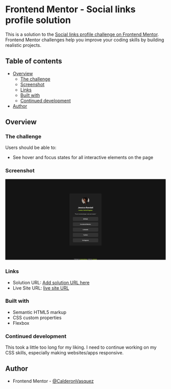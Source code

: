 # Frontend Mentor - Social links profile solution

This is a solution to the [Social links profile challenge on Frontend Mentor](https://www.frontendmentor.io/challenges/social-links-profile-UG32l9m6dQ). Frontend Mentor challenges help you improve your coding skills by building realistic projects.

## Table of contents

- [Overview](#overview)
  - [The challenge](#the-challenge)
  - [Screenshot](#screenshot)
  - [Links](#links)
  - [Built with](#built-with)
  - [Continued development](#continued-development)
- [Author](#author)

## Overview

### The challenge

Users should be able to:

- See hover and focus states for all interactive elements on the page

### Screenshot

![Desktop](assets/images/social-links.png)

### Links

- Solution URL: [Add solution URL here](https://your-solution-url.com)
- Live Site URL: [live site URL](https://smls-profile.netlify.app/)

### Built with

- Semantic HTML5 markup
- CSS custom properties
- Flexbox

### Continued development

This took a little too long for my liking. I need to continue working on my CSS skills, especially making websites/apps responsive.

## Author

- Frontend Mentor - [@CalderonVasquez](https://www.frontendmentor.io/profile/CalderonVasquez)
